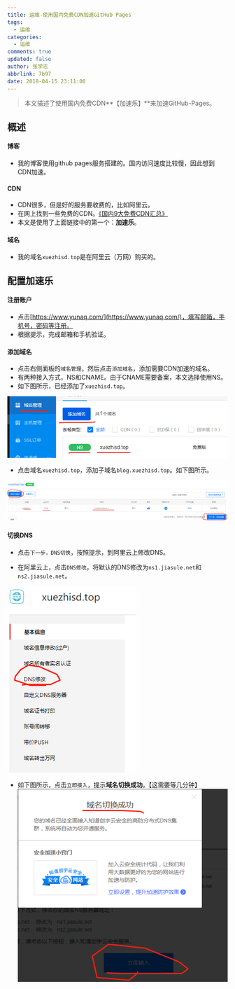 ```yaml
---
title: 运维-使用国内免费CDN加速GitHub Pages
tags:
  - 运维
categories:
  - 运维
comments: true
updated: false
author: 张学志
abbrlink: 7b97
date: 2018-04-15 23:11:00
---
```

> 本文描述了使用国内免费CDN**【加速乐】**来加速GitHub-Pages。
<!-- more -->

 ## 概述
 
#### 博客
* 我的博客使用github pages服务搭建的。国内访问速度比较慢，因此想到CDN加速。
 
#### CDN
* CDN很多，但是好的服务要收费的，比如阿里云。
* 在网上找到一些免费的CDN。[《国内9大免费CDN汇总》](https://blog.csdn.net/qq_25281775/article/details/77479785)
* 本文是使用了上面链接中的第一个：**加速乐**。

#### 域名
* 我的域名`xuezhisd.top`是在阿里云（万网）购买的。


## 配置加速乐

#### 注册账户
* 点击[https://www.yunaq.com/](https://www.yunaq.com/)，填写邮箱，手机号，密码等注册。
* 根据提示，完成邮箱和手机验证。

#### 添加域名

* 点击右侧面板的`域名管理`，然后点击`添加域名`，添加需要CDN加速的域名。
* 有两种接入方式，NS和CNAME。由于CNAME需要备案，本文选择使用NS。
* 如下图所示，已经添加了`xuezhisd.top`。

![upload successful](/images/pasted-1.png)

* 点击域名`xuezhisd.top`，添加子域名`blog.xuezhisd.top`。如下图所示。

![upload successful](/images/pasted-2.png)


#### 切换DNS

* 点击`下一步，DNS切换`，按照提示，到阿里云上修改DNS。


* 在阿里云上，点击`DNS修改`，将默认的DNS修改为`ns1.jiasule.net`和`ns2.jiasule.net`。

![upload successful](/images/pasted-3.png)

* 如下图所示，点击`立即接入`，提示**域名切换成功**。【这需要等几分钟】
![upload successful](/images/pasted-4.png)


